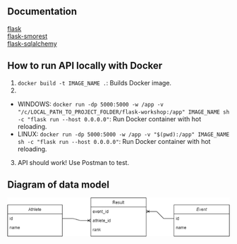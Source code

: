 ## Documentation
[flask](https://flask.palletsprojects.com/en/2.3.x/) </br>
[flask-smorest](https://flask-smorest.readthedocs.io/en/latest/) </br>
[flask-sqlalchemy](https://flask-sqlalchemy.palletsprojects.com/en/3.0.x/)

## How to run API locally with Docker
1.  `docker build -t IMAGE_NAME .`: Builds Docker image.
2. 
- WINDOWS: `docker run -dp 5000:5000 -w /app -v "/c/LOCAL_PATH_TO_PROJECT_FOLDER/flask-workshop:/app" IMAGE_NAME sh -c "flask run --host 0.0.0.0"`: Run Docker container with hot reloading.
- LINUX: `docker run -dp 5000:5000 -w /app -v "$(pwd):/app" IMAGE_NAME sh -c "flask run --host 0.0.0.0"`: Run Docker container with hot reloading.
3. API should work! Use Postman to test.

## Diagram of data model

![diagram](diagram.png)